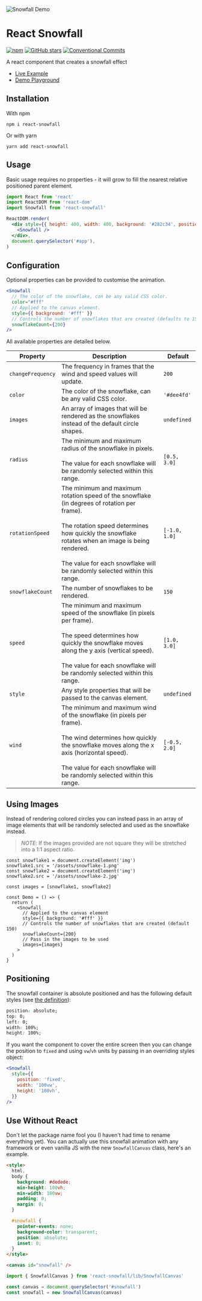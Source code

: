![Snowfall Demo](./assets/snowfall-demo-banner.gif)

# React Snowfall

[![npm](https://img.shields.io/npm/v/react-snowfall.svg)](https://www.npmjs.com/package/react-snowfall)
[![GitHub stars](https://img.shields.io/github/stars/cahilfoley/react-snowfall.svg)](https://github.com/cahilfoley/react-snowfall/stargazers)
[![Conventional Commits](https://img.shields.io/badge/Conventional%20Commits-1.0.0-yellow.svg)](https://conventionalcommits.org)

A react component that creates a snowfall effect

- [Live Example](https://cahilfoley.github.io/react-snowfall)
- [Demo Playground](https://codesandbox.io/s/github/cahilfoley/react-snowfall/tree/main/packages/demo)

## Installation

With npm

```
npm i react-snowfall
```

Or with yarn

```
yarn add react-snowfall
```

## Usage

Basic usage requires no properties - it will grow to fill the nearest relative positioned parent element.

```jsx
import React from 'react'
import ReactDOM from 'react-dom'
import Snowfall from 'react-snowfall'

ReactDOM.render(
  <div style={{ height: 400, width: 400, background: '#282c34', position: 'relative' }}>
    <Snowfall />
  </div>,
  document.querySelector('#app'),
)
```

## Configuration

Optional properties can be provided to customise the animation.

```jsx
<Snowfall
  // The color of the snowflake, can be any valid CSS color.
  color="#fff"
  // Applied to the canvas element.
  style={{ background: '#fff' }}
  // Controls the number of snowflakes that are created (defaults to 150).
  snowflakeCount={200}
/>
```

All available properties are detailed below.

| Property          | Description                                                                                                                                                                                                                                                                              | Default       |
| ----------------- | ---------------------------------------------------------------------------------------------------------------------------------------------------------------------------------------------------------------------------------------------------------------------------------------- | ------------- |
| `changeFrequency` | The frequency in frames that the wind and speed values will update.                                                                                                                                                                                                                      | `200`         |
| `color`           | The color of the snowflake, can be any valid CSS color.                                                                                                                                                                                                                                  | `'#dee4fd'`   |
| `images`          | An array of images that will be rendered as the snowflakes instead of the default circle shapes.                                                                                                                                                                                         | `undefined`   |
| `radius`          | The minimum and maximum radius of the snowflake in pixels.<br/><br/>The value for each snowflake will be randomly selected within this range.                                                                                                                                            | `[0.5, 3.0]`  |
| `rotationSpeed`   | The minimum and maximum rotation speed of the snowflake (in degrees of rotation per frame).<br/><br/>The rotation speed determines how quickly the snowflake rotates when an image is being rendered.<br/><br/>The value for each snowflake will be randomly selected within this range. | `[-1.0, 1.0]` |
| `snowflakeCount`  | The number of snowflakes to be rendered.                                                                                                                                                                                                                                                 | `150`         |
| `speed`           | The minimum and maximum speed of the snowflake (in pixels per frame).<br/><br/>The speed determines how quickly the snowflake moves along the y axis (vertical speed).<br/><br/>The value for each snowflake will be randomly selected within this range.                                | `[1.0, 3.0]`  |
| `style`           | Any style properties that will be passed to the canvas element.                                                                                                                                                                                                                          | `undefined`   |
| `wind`            | The minimum and maximum wind of the snowflake (in pixels per frame).<br/><br/>The wind determines how quickly the snowflake moves along the x axis (horizontal speed).<br/><br/>The value for each snowflake will be randomly selected within this range.                                | `[-0.5, 2.0]` |

## Using Images

Instead of rendering colored circles you can instead pass in an array of image elements
that will be randomly selected and used as the snowflake instead.

> _NOTE_: If the images provided are not square they will be stretched into a 1:1 aspect ratio.

```tsx
const snowflake1 = document.createElement('img')
snowflake1.src = '/assets/snowflake-1.png'
const snowflake2 = document.createElement('img')
snowflake2.src = '/assets/snowflake-2.jpg'

const images = [snowflake1, snowflake2]

const Demo = () => {
  return (
    <Snowfall
      // Applied to the canvas element
      style={{ background: '#fff' }}
      // Controls the number of snowflakes that are created (default 150)
      snowflakeCount={200}
      // Pass in the images to be used
      images={images}
    >
  )
}
```

## Positioning

The snowfall container is absolute positioned and has the following default styles (see [the definition](https://github.com/cahilfoley/react-snowfall/blob/a8e865e82cac3221930773cdfd6b90eeb0b34247/src/config.ts#L4-L10)):

```css
position: absolute;
top: 0;
left: 0;
width: 100%;
height: 100%;
```

If you want the component to cover the entire screen then you can change the position to `fixed` and using `vw`/`vh` units by passing in an overriding styles object:

```jsx
<Snowfall
  style={{
    position: 'fixed',
    width: '100vw',
    height: '100vh',
  }}
/>
```

## Use Without React

Don't let the package name fool you (I haven't had time to rename everything yet). You can actually use this snowfall animation with any framework or even vanilla JS with the new `SnowfallCanvas` class, here's an example.

```html
<style>
  html,
  body {
    background: #dedede;
    min-height: 100vh;
    min-width: 100vw;
    padding: 0;
    margin: 0;
  }

  #snowfall {
    pointer-events: none;
    background-color: transparent;
    position: absolute;
    inset: 0;
  }
</style>

<canvas id="snowfall" />
```

```ts
import { SnowfallCanvas } from 'react-snowfall/lib/SnowfallCanvas'

const canvas = document.querySelector('#snowfall')
const snowfall = new SnowfallCanvas(canvas)
```
